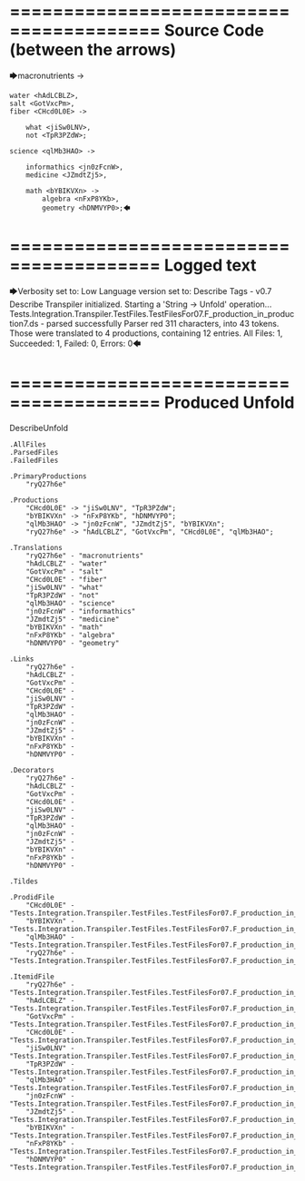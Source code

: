 ========================================
Source Code (between the arrows)
========================================

🡆macronutrients <ryQ27h6e> ->

	water <hAdLCBLZ>,
    salt <GotVxcPm>,
    fiber <CHcd0L0E> ->

        what <jiSw0LNV>,
        not <TpR3PZdW>;
	
	science <qlMb3HAO> ->
			
		informathics <jn0zFcnW>,
		medicine <JZmdtZj5>,
		
		math <bYBIKVXn> ->
			algebra <nFxP8YKb>,
			geometry <hDNMVYP0>;🡄

========================================
Logged text
========================================

🡆Verbosity set to: Low
Language version set to: Describe Tags - v0.7
Describe Transpiler initialized.
Starting a 'String -> Unfold' operation...
Tests.Integration.Transpiler.TestFiles.TestFilesFor07.F_production_in_production7.ds - parsed successfully
Parser red 311 characters, into 43 tokens.
Those were translated to 4 productions, containing 12 entries.
All Files: 1, Succeeded: 1, Failed: 0, Errors: 0🡄

========================================
Produced Unfold
========================================

DescribeUnfold

    .AllFiles
    .ParsedFiles
    .FailedFiles

    .PrimaryProductions
        "ryQ27h6e" 

    .Productions
        "CHcd0L0E" -> "jiSw0LNV", "TpR3PZdW";
        "bYBIKVXn" -> "nFxP8YKb", "hDNMVYP0";
        "qlMb3HAO" -> "jn0zFcnW", "JZmdtZj5", "bYBIKVXn";
        "ryQ27h6e" -> "hAdLCBLZ", "GotVxcPm", "CHcd0L0E", "qlMb3HAO";

    .Translations
        "ryQ27h6e" - "macronutrients"
        "hAdLCBLZ" - "water"
        "GotVxcPm" - "salt"
        "CHcd0L0E" - "fiber"
        "jiSw0LNV" - "what"
        "TpR3PZdW" - "not"
        "qlMb3HAO" - "science"
        "jn0zFcnW" - "informathics"
        "JZmdtZj5" - "medicine"
        "bYBIKVXn" - "math"
        "nFxP8YKb" - "algebra"
        "hDNMVYP0" - "geometry"

    .Links
        "ryQ27h6e" - 
        "hAdLCBLZ" - 
        "GotVxcPm" - 
        "CHcd0L0E" - 
        "jiSw0LNV" - 
        "TpR3PZdW" - 
        "qlMb3HAO" - 
        "jn0zFcnW" - 
        "JZmdtZj5" - 
        "bYBIKVXn" - 
        "nFxP8YKb" - 
        "hDNMVYP0" - 

    .Decorators
        "ryQ27h6e" - 
        "hAdLCBLZ" - 
        "GotVxcPm" - 
        "CHcd0L0E" - 
        "jiSw0LNV" - 
        "TpR3PZdW" - 
        "qlMb3HAO" - 
        "jn0zFcnW" - 
        "JZmdtZj5" - 
        "bYBIKVXn" - 
        "nFxP8YKb" - 
        "hDNMVYP0" - 

    .Tildes

    .ProdidFile
        "CHcd0L0E" - "Tests.Integration.Transpiler.TestFiles.TestFilesFor07.F_production_in_production7.ds"
        "bYBIKVXn" - "Tests.Integration.Transpiler.TestFiles.TestFilesFor07.F_production_in_production7.ds"
        "qlMb3HAO" - "Tests.Integration.Transpiler.TestFiles.TestFilesFor07.F_production_in_production7.ds"
        "ryQ27h6e" - "Tests.Integration.Transpiler.TestFiles.TestFilesFor07.F_production_in_production7.ds"

    .ItemidFile
        "ryQ27h6e" - "Tests.Integration.Transpiler.TestFiles.TestFilesFor07.F_production_in_production7.ds"
        "hAdLCBLZ" - "Tests.Integration.Transpiler.TestFiles.TestFilesFor07.F_production_in_production7.ds"
        "GotVxcPm" - "Tests.Integration.Transpiler.TestFiles.TestFilesFor07.F_production_in_production7.ds"
        "CHcd0L0E" - "Tests.Integration.Transpiler.TestFiles.TestFilesFor07.F_production_in_production7.ds"
        "jiSw0LNV" - "Tests.Integration.Transpiler.TestFiles.TestFilesFor07.F_production_in_production7.ds"
        "TpR3PZdW" - "Tests.Integration.Transpiler.TestFiles.TestFilesFor07.F_production_in_production7.ds"
        "qlMb3HAO" - "Tests.Integration.Transpiler.TestFiles.TestFilesFor07.F_production_in_production7.ds"
        "jn0zFcnW" - "Tests.Integration.Transpiler.TestFiles.TestFilesFor07.F_production_in_production7.ds"
        "JZmdtZj5" - "Tests.Integration.Transpiler.TestFiles.TestFilesFor07.F_production_in_production7.ds"
        "bYBIKVXn" - "Tests.Integration.Transpiler.TestFiles.TestFilesFor07.F_production_in_production7.ds"
        "nFxP8YKb" - "Tests.Integration.Transpiler.TestFiles.TestFilesFor07.F_production_in_production7.ds"
        "hDNMVYP0" - "Tests.Integration.Transpiler.TestFiles.TestFilesFor07.F_production_in_production7.ds"

